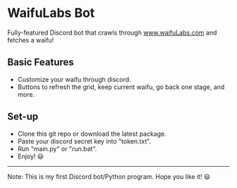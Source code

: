 # WaifuLabs Bot
Fully-featured Discord bot that crawls through www.waifuLabs.com and fetches a waifu!

## Basic Features
* Customize your waifu through discord.
* Buttons to refresh the grid, keep current waifu, go back one stage, and more.


## Set-up
* Clone this git repo or download the latest package.
* Paste your discord secret key into "token.txt".
* Run "main.py" or "run.bat".
* Enjoy! 😃
---
Note: This is my first Discord bot/Python program. Hope you like it! 😃
